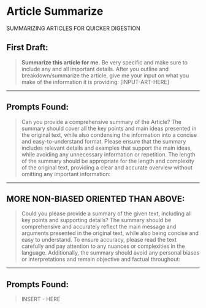  
# Article Summarize

SUMMARIZING ARTICLES FOR QUICKER DIGESTION 

## First Draft:

> **Summarize this article for me.** Be very specific and make sure to include any and all important details. After you outline and breakdown/summarize the article, give me your input on what you make of the information it is providing: [INPUT-ART-HERE]

****

## Prompts Found: 

> Can you provide a comprehensive summary of the Article? The summary should cover all the key points and main ideas presented in the original text, while also condensing the information into a concise and easy-to-understand format. Please ensure that the summary includes relevant details and examples that support the main ideas, while avoiding any unnecessary information or repetition. The length of the summary should be appropriate for the length and complexity of the original text, providing a clear and accurate overview without omitting any important information: 

****

## MORE NON-BIASED ORIENTED THAN ABOVE:

> Could you please provide a summary of the given text, including all key points and supporting details? The summary should be comprehensive and accurately reflect the main message and arguments presented in the original text, while also being concise and easy to understand. To ensure accuracy, please read the text carefully and pay attention to any nuances or complexities in the language. Additionally, the summary should avoid any personal biases or interpretations and remain objective and factual throughout:


****

## Prompts Found: 

> INSERT - HERE
